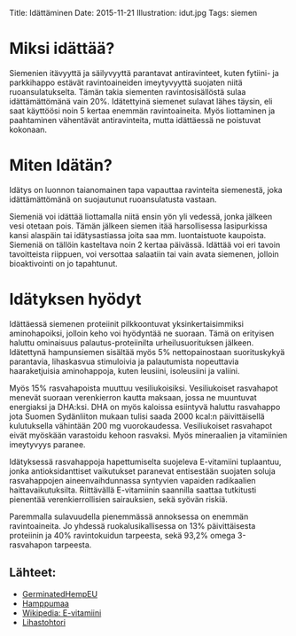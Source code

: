 Title: Idättäminen
Date: 2015-11-21
Illustration: idut.jpg
Tags: siemen

# Miksi idättää?

Siemenien itävyyttä ja säilyvyyttä parantavat antiravinteet, kuten fytiini- ja parkkihappo estävät ravintoaineiden imeytyvyyttä suojaten niitä ruoansulatukselta. Tämän takia siementen ravintosisällöstä sulaa idättämättömänä vain 20%. Idätettyinä siemenet sulavat lähes täysin, eli saat käyttöösi noin 5 kertaa enemmän ravintoaineita. Myös liottaminen ja paahtaminen vähentävät antiravinteita, mutta idättäessä ne poistuvat kokonaan.

# Miten Idätän?
Idätys on luonnon taianomainen tapa vapauttaa ravinteita siemenestä, joka idättämättömänä on suojautunut ruoansulatusta vastaan.

Siemeniä voi idättää liottamalla niitä ensin yön yli vedessä, jonka jälkeen vesi otetaan pois. Tämän jälkeen siemen itää harsollisessa lasipurkissa kansi alaspäin tai idätysastiassa joita saa mm. luontaistuote kaupoista. Siemeniä on tällöin kasteltava noin 2 kertaa päivässä. Idättää voi eri tavoin tavoitteista riippuen, voi versottaa salaatiin tai vain avata siemenen, jolloin bioaktivointi on jo tapahtunut.


# Idätyksen hyödyt

Idättäessä siemenen proteiinit pilkkoontuvat yksinkertaisimmiksi aminohapoiksi, jolloin keho voi hyödyntää ne suoraan. Tämä on erityisen haluttu ominaisuus palautus-proteiinilta urheilusuorituksen jälkeen. Idätettynä hampunsiemen sisältää myös 5% nettopainostaan suorituskykyä parantavia, lihaskasvua stimuloivia ja palautumista nopeuttavia haaraketjuisia aminohappoja, kuten leusiini, isoleusiini ja valiini.

Myös 15% rasvahapoista muuttuu vesiliukoisiksi. Vesiliukoiset rasvahapot menevät suoraan verenkierron kautta maksaan, jossa ne muuntuvat energiaksi ja DHA:ksi. DHA on myös kaloissa esiintyvä haluttu rasvahappo jota Suomen Sydänliiton mukaan tulisi saada 2000 kcal:n päivittäisellä kulutuksella vähintään 200 mg vuorokaudessa. Vesiliukoiset rasvahapot eivät myöskään varastoidu kehoon rasvaksi. Myös mineraalien ja vitamiinien imeytyvyys paranee.

Idätyksessä rasvahappoja hapettumiselta suojeleva E-vitamiini tuplaantuu, jonka antioksidanttiset vaikutukset paranevat entisestään suojaten soluja rasvahappojen aineenvaihdunnassa syntyvien vapaiden radikaalien haittavaikutuksilta. Riittävällä E-vitamiinin saannilla saattaa tutkitusti pienentää verenkierrollisien sairauksien, sekä syövän riskiä.

Paremmalla sulavuudella pienemmässä annoksessa on enemmän ravintoaineita. Jo yhdessä ruokalusikallisessa on 13% päivittäisesta proteiinin ja 40% ravintokuidun tarpeesta, sekä 93,2% omega 3-rasvahapon tarpeesta.


## Lähteet:

* [GerminatedHempEU](http://www.germinatedhemp.eu/secret-of-germination/food-ingredients-from-germinated-hemp-seeds)
* [Hamppumaa](http://www.hamppumaa.fi/)
* [Wikipedia: E-vitamiini](https://fi.wikipedia.org/wiki/E-vitamiini)
* [Lihastohtori](https://lihastohtori.wordpress.com/2013/04/11/ravinnon-ajoitus/)
